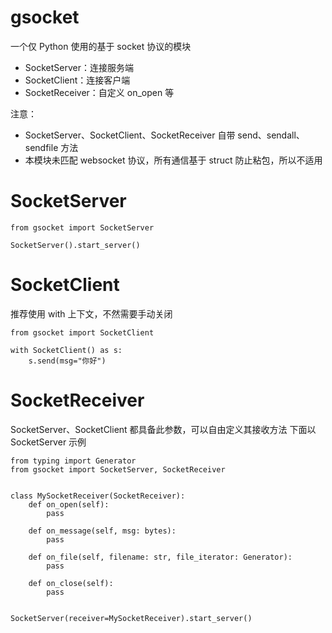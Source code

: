 # gsocket

一个仅 Python 使用的基于 socket 协议的模块

- SocketServer：连接服务端
- SocketClient：连接客户端
- SocketReceiver：自定义 on_open 等

注意：

- SocketServer、SocketClient、SocketReceiver 自带 send、sendall、sendfile 方法
- 本模块未匹配 websocket 协议，所有通信基于 struct 防止粘包，所以不适用

# SocketServer

```
from gsocket import SocketServer

SocketServer().start_server()
```

# SocketClient

推荐使用 with 上下文，不然需要手动关闭

```
from gsocket import SocketClient

with SocketClient() as s:
    s.send(msg="你好")
```

# SocketReceiver

SocketServer、SocketClient 都具备此参数，可以自由定义其接收方法
下面以 SocketServer 示例

```
from typing import Generator
from gsocket import SocketServer, SocketReceiver


class MySocketReceiver(SocketReceiver):
    def on_open(self):
        pass

    def on_message(self, msg: bytes):
        pass

    def on_file(self, filename: str, file_iterator: Generator):
        pass

    def on_close(self):
        pass


SocketServer(receiver=MySocketReceiver).start_server()
```